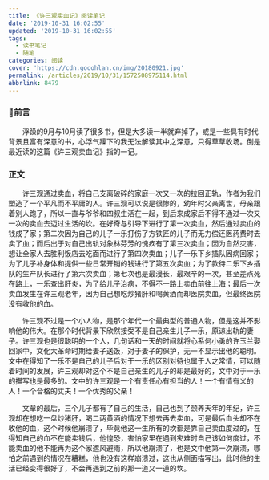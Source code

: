 ```yaml
---
title: 《许三观卖血记》阅读笔记
date: '2019-10-31 16:02:55'
updated: '2019-10-31 16:02:55'
tags:
  - 读书笔记
  - 随笔
categories: 阅读
cover: 'https://cdn.gooohlan.cn/img/20180921.jpg'
permalink: /articles/2019/10/31/1572508975114.html
abbrlink: 8479
---
```

### 前言

&emsp;&emsp;浮躁的9月与10月读了很多书，但是大多读一半就弃掉了，或是一些具有时代背景且富有深意的书，心浮气躁下的我无法解读其中之深意，只得草草收场。倒是最近读的这篇《许三观卖血记》指的一记。

### 正文

&emsp;&emsp;许三观通过卖血，将自己支离破碎的家庭一次又一次的拉回正轨，作者为我们塑造了一个平凡而不平庸的人。许三观可以说是很惨的，幼年时父亲离世，母亲跟着别人跑了，所以一直与爷爷和四叔生活在一起，到后来成家后不得不通过一次又一次的卖血去迈过生活的坎。在好奇与引导下进行了第一次卖血，然后通过卖血的钱成了家；第二次因为自己的儿子一乐打伤了方铁匠的儿子而无力偿还医药费时去卖了血；而后出于对自己出轨对象林芬芳的愧疚有了第三次卖血；因为自然灾害，想让全家人去胜利饭店去吃面而进行了第四次卖血；儿子一乐下乡插队因病回家；为了儿子补身体和提供一些日常开销的钱进行了第五次卖血；为了款待二乐下乡插队的生产队长进行了第六次卖血；第七次也是最漫长，最艰辛的一次，甚至差点死在路上，一乐查出肝炎，为了给儿子治病，不得不一路上卖血前往上海；最后一次卖血发生在许三观老年，因为自己想吃炒猪肝和喝黄酒而却医院卖血，但最终医院没有收他的血。

&emsp;&emsp;许三观不过是一个小人物，是那个年代一个最典型的普通人物，但是这并不影响他的伟大。在那个时代背景下欣然接受不是自己亲生儿子一乐，原谅出轨的妻子。许三观也是很聪明的一个人，几句话和一天的时间就将心系何小勇的许玉兰娶回家中，文化大革命时期给妻子送饭，对于妻子的保护，无一不显示出他的聪明。文中在得知了一乐不是自己的儿子后对于一乐的区别对待也属于人之常情，可以随着时间的发展，许三观却对这个不是自己亲生的儿子的却是最好的，文中对于一乐的描写也是最多的。文中的许三观是一个有责任心有担当的人！一个有情有义的人！一个合格的丈夫！一个优秀的父亲！

&emsp;&emsp;文章的最后，三个儿子都有了自己的生活，自己也到了颐养天年的年纪，许三观却在想吃一盘炒猪肝，喝二两黄酒的情况下想去再去卖血，可是最后血头却不在收他的血，这个时候他崩溃了，毕竟他这一生所有的坎都是靠自己卖血度过的，在得知自己的血不在能卖钱后，他惶恐，害怕家里在遇到灾难时自己该如何度过，不能卖血的他不能再为这个家遮风避雨，所以他崩溃了，也是文中他第一次崩溃，哪怕之前遇到的情况在糟糕，他也没有这样崩溃过，这也从侧面描写出，此时他的生活已经变得很好了，不会再遇到之前的那一道又一道的坎。
